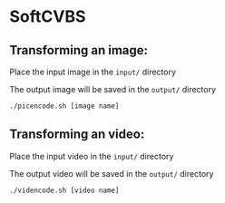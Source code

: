 # SoftCVBS
## Transforming an image:
Place the input image in the `input/` directory

The output image will be saved in the `output/` directory
```bash
./picencode.sh [image name]
```

## Transforming an video:
Place the input video in the `input/` directory

The output video will be saved in the `output/` directory
```bash
./videncode.sh [video name]
```
